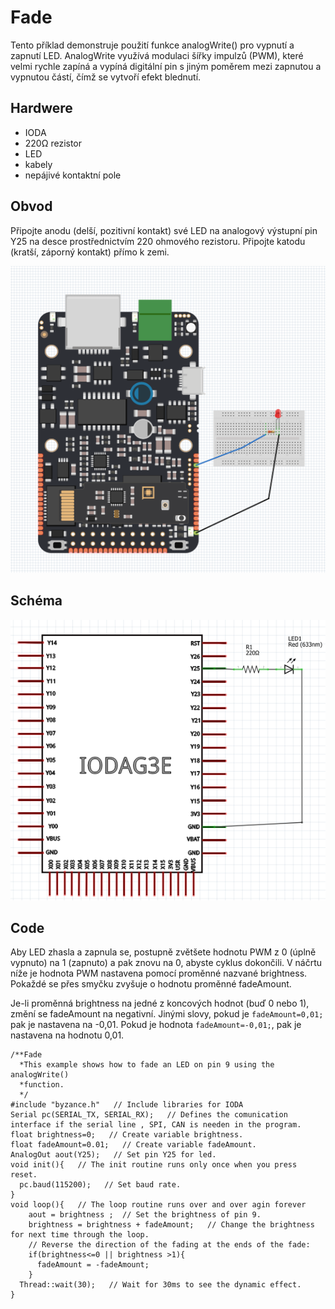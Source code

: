 # Fade


Tento příklad demonstruje použití funkce analogWrite() pro vypnutí a zapnutí LED. AnalogWrite využívá modulaci šířky impulzů (PWM), které velmi rychle zapíná a vypíná digitální pin s jiným poměrem mezi zapnutou a vypnutou částí, čímž se vytvoří efekt blednutí.

## Hardwere 
* IODA
* 220Ω rezistor
* LED
* kabely
* nepájivé kontaktní pole

## Obvod


Připojte anodu (delší, pozitivní kontakt) své LED na analogový výstupní pin Y25 na desce prostřednictvím 220 ohmového rezistoru. Připojte katodu (kratší, záporný kontakt) přímo k zemi.

![](/assets/Fade.PNG)

## Schéma

![](/assets/Fade_schematic.PNG)

## Code

Aby LED zhasla a zapnula se, postupně zvětšete hodnotu PWM z 0 (úplně vypnuto) na 1  (zapnuto) a pak znovu na 0, abyste cyklus dokončili. V náčrtu níže je hodnota PWM nastavena pomocí proměnné nazvané brightness. Pokaždé se přes smyčku 
zvyšuje o hodnotu proměnné fadeAmount.


Je-li proměnná brightness na jedné z koncových hodnot (buď 0 nebo 1), změní se fadeAmount na negativní. Jinými slovy, pokud je ```fadeAmount=0,01;``` pak je nastavena na -0,01. Pokud je hodnota ```fadeAmount=-0,01;```, pak je nastavena na hodnotu 0,01.


```
/**Fade
  *This example shows how to fade an LED on pin 9 using the analogWrite()
  *function.
  */
#include "byzance.h"   // Include libraries for IODA
Serial pc(SERIAL_TX, SERIAL_RX);   // Defines the comunication interface if the serial line , SPI, CAN is needen in the program.
float brightness=0;   // Create variable brightness.
float fadeAmount=0.01;   // Create variable fadeAmount.
AnalogOut aout(Y25);   // Set pin Y25 for led.
void init(){   // The init routine runs only once when you press reset.
  pc.baud(115200);   // Set baud rate.
}
void loop(){   // The loop routine runs over and over agin forever
    aout = brightness ;  // Set the brightness of pin 9.
    brightness = brightness + fadeAmount;   // Change the brightness for next time through the loop.
    // Reverse the direction of the fading at the ends of the fade:
    if(brightness<=0 || brightness >1){
      fadeAmount = -fadeAmount;
    }
  Thread::wait(30);   // Wait for 30ms to see the dynamic effect.
}

```